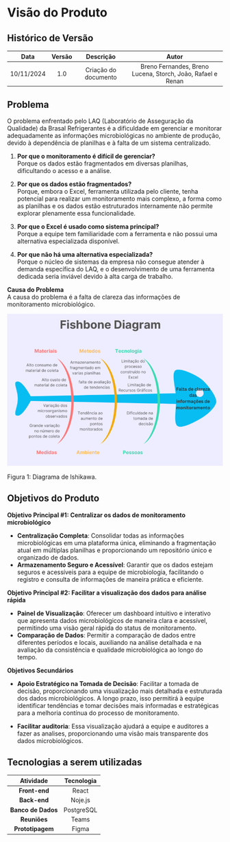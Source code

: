 # Visão do Produto

##  Histórico de Versão

| **Data** | **Versão** | **Descrição** | **Autor** |
| :--------: | :--------: | :--------:  | :--------: | 
|      10/11/2024      |      1.0      |      Criação do documento       |     Breno Fernandes, Breno Lucena, Storch, João, Rafael e Renan     |

## Problema

O problema enfrentado pelo LAQ (Laboratório de Asseguração da Qualidade) da Brasal Refrigerantes é a dificuldade em gerenciar e monitorar adequadamente as informações microbiológicas no ambiente de produção, devido à dependência de planilhas e à falta de um sistema centralizado.

1. **Por que o monitoramento é difícil de gerenciar?**  
   Porque os dados estão fragmentados em diversas planilhas, dificultando o acesso e a análise.

2. **Por que os dados estão fragmentados?**  
  Porque, embora o Excel, ferramenta utilizada pelo cliente, tenha potencial para realizar um monitoramento mais complexo, a forma como as planilhas e os dados estão estruturados internamente não permite explorar plenamente essa funcionalidade.

3. **Por que o Excel é usado como sistema principal?**  
   Porque a equipe tem familiaridade com a ferramenta e não possui uma alternativa especializada disponível.

4. **Por que não há uma alternativa especializada?**  
   Porque o núcleo de sistemas da empresa não consegue atender à demanda específica do LAQ, e o desenvolvimento de uma ferramenta dedicada seria inviável devido à alta carga de trabalho.

**Causa do Problema**  
A causa do problema é a falta de clareza das informações de monitoramento microbiológico.

![](../assets/diagrama.png)

Figura 1: Diagrama de Ishikawa.

## Objetivos do Produto

**Objetivo Principal #1: Centralizar os dados de monitoramento microbiológico**

- **Centralização Completa**: Consolidar todas as informações microbiológicas em uma plataforma única, eliminando a fragmentação atual em múltiplas planilhas e proporcionando um repositório único e organizado de dados.
- **Armazenamento Seguro e Acessível**: Garantir que os dados estejam seguros e acessíveis para a equipe de microbiologia, facilitando o registro e consulta de informações de maneira prática e eficiente.

**Objetivo Principal #2: Facilitar a visualização dos dados para análise rápida**

- **Painel de Visualização**: Oferecer um dashboard intuitivo e interativo que apresenta dados microbiológicos de maneira clara e acessível, permitindo uma visão geral rápida do status de monitoramento.
- **Comparação de Dados**: Permitir a comparação de dados entre diferentes períodos e locais, auxiliando na análise detalhada e na avaliação da consistência e qualidade microbiológica ao longo do tempo.

**Objetivos Secundários**

- **Apoio Estratégico na Tomada de Decisão**: Facilitar a tomada de decisão, proporcionando uma visualização mais detalhada e estruturada dos dados microbiológicos. A longo prazo, isso permitirá à equipe identificar tendências e tomar decisões mais informadas e estratégicas para a melhoria contínua do processo de monitoramento.

- **Facilitar auditoria**: Essa visualização ajudará a equipe e auditores a fazer as analises, proporcionando uma visão mais transparente dos dados microbiológicos.

## Tecnologias a serem utilizadas

| Atividade | Tecnologia   |
| :--------: |  :--------: |
| **Front-end** |    React      |
| **Back-end** |     Noje.js      |
| **Banco de Dados** |   PostgreSQL  |
| **Reuniões** |     Teams      |
| **Prototipagem** |   Figma    |